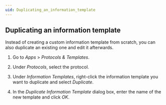 ```yaml
---
uid: Duplicating_an_information_template
---
```


## Duplicating an information template

Instead of creating a custom information template from scratch, you can also duplicate an existing one and edit it afterwards.

1. Go to *Apps* > *Protocols & Templates*.

2. Under *Protocols*, select the protocol.

3. Under *Information Templates*, right-click the information template you want to duplicate and select *Duplicate*.

4. In the *Duplicate Information Template* dialog box, enter the name of the new template and click *OK*.
